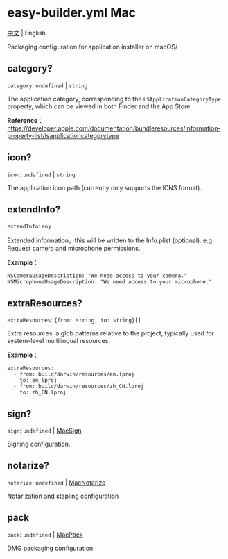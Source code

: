 # easy-builder.yml Mac
[中文](../../zh/mac/base.md) | English

Packaging configuration for application installer on macOS/

## category?
`category`: `undefined` | `string`

The application category, corresponding to the `LSApplicationCategoryType` property, which can be viewed in both Finder and the App Store.

**Reference**：
https://developer.apple.com/documentation/bundleresources/information-property-list/lsapplicationcategorytype

## icon?
`icon`: `undefined` | `string`

The application icon path (currently only supports the ICNS format).

## extendInfo?
`extendInfo`: `any`

 Extended information，this will be written to the Info.plist (optional). e.g. Request camera and microphone permissions.

**Example**：
```
NSCameraUsageDescription: "We need access to your camera."  
NSMicrophoneUsageDescription: "We need access to your microphone."
```


## extraResources?
`extraResources`: `{from: string, to: string}[]`

Extra resources, a glob patterns relative to the project, typically used for system-level multilingual resources.

**Example**：
```
extraResources:
  - from: build/darwin/resources/en.lproj
    to: en.lproj
  - from: build/darwin/resources/zh_CN.lproj
    to: zh_CN.lproj
```

## sign?
`sign`: `undefined` | [MacSign](sign.md)

Signing configuration.

## notarize?
`notarize`: `undefined` | [MacNotarize](notarize.md)

Notarization and stapling configuration

## pack
`pack`: `undefined` | [MacPack](pack.md)

DMG packaging configuration.